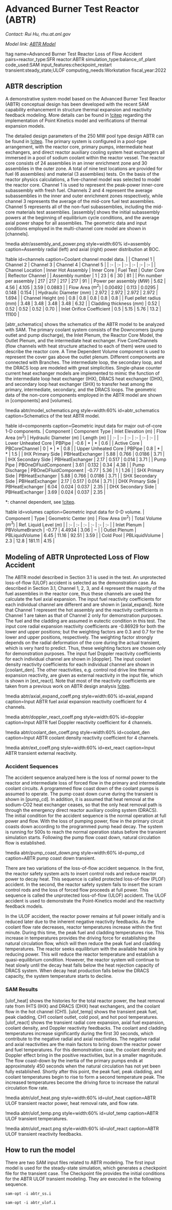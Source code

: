 # Advanced Burner Test Reactor (ABTR)

*Contact: Rui Hu, rhu.at.anl.gov*

*Model link: [ABTR Model](https://github.com/idaholab/virtual_test_bed/tree/devel/sfr/abtr)*

!tag name=Advanced Burner Test Reactor Loss of Flow Accident pairs=reactor_type:SFR
                       reactor:ABTR
                       simulation_type:balance_of_plant
                       code_used:SAM
                       input_features:checkpoint_restart
                       transient:steady_state;ULOF
                       computing_needs:Workstation
                       fiscal_year:2022

## ABTR description

A demonstrative system model based on the Advanced Burner Test Reactor (ABTR) conceptual design has been developed with the recent SAM capability enhancement in structure thermal expansion and reactivity feedback modeling. More details can be found in [!citep](Hu2019) regarding the implementation of Point Kinetics model and verifications of thermal expansion models.

The detailed design parameters of the 250 MW pool type design ABTR can be found in [!citep](Chang2008). The primary system is configured in a pool-type arrangement, with the reactor core, primary pumps, intermediate heat exchangers, and direct reactor auxiliary cooling system heat exchangers all immersed in a pool of sodium coolant within the reactor vessel. The reactor core consists of 24 assemblies in an inner enrichment zone and 30 assemblies in the outer zone. A total of nine test locations are provided for fuel (6 assemblies) and material (3 assemblies) tests. On the basis of the reactor physics calculations, a five-channel model was selected to model the reactor core. Channel 1 is used to represent the peak-power inner-core subassembly with fresh fuel. Channels 2 and 4 represent the average subassemblies in the inner and outer enrichment zones respectively, while channel 3 represents the average of the mid-core fuel test assemblies.  Channel 5 represents all of the non-fuel subassemblies, including the mid-core materials test assemblies. [assembly] shows the initial subassembly powers at the beginning of equilibrium cycle conditions, and the average axial power shape for all assemblies. The geometric data and input conditions employed in the multi-channel core model are shown in [channels].

!media abtr/assembly_and_power.png
       style=width:60%
       id=assembly
       caption=Assembly radial (left) and axial (right) power distribution at BOC.

!table id=channels caption=Coolant channel model data.
|   | Channel 1  | Channel 2  | Channel 3  | Channel 4  | Channel 5  |
| :- | :- | :- | :- | :- | :- |
| Channel Location | Inner Hot Assembly | Inner Core | Fuel Test | Outer Core | Reflector Channel |
| Assembly number | 1 | 23 | 6 | 30 | 81 |
| Pin number per assembly | 217 | 217 | 217 | 217 | 91 |
| Power per assembly ($MW$) | 5.62 | 4.56 | 4.105 | 3.59 | 0.0883 |
| Flow Area ($m^2$) | 0.00492 | 0.113 | 0.0295 | 0.148 | 0.154 |
| Hydraulic Diameter ($mm$) | 2.972 | 2.972 | 2.972 | 2.972 | 1.694 |
| Channel Height ($m$) | 0.8 | 0.8 | 0.8 | 0.8 | 0.8 |
| Fuel pellet radius ($mm$) | 3.48 | 3.48 | 3.48 | 3.48 | 6.32 |
| Cladding thickness ($mm$) | 0.52 | 0.52 | 0.52 | 0.52 | 0.70 |
| Inlet Orifice Coefficient | 0.5 | 5.15 | 5.76 | 13.2 | 11100 |

[abtr_schematics] shows the schematics of the ABTR model to be analyzed with SAM. The primary coolant system consists of the Downcomers (pump outlet and pump discharge), the Inlet Plenum, the Reactor Core Model, the Outlet Plenum, and the intermediate heat exchanger. Five CoreChannels (flow channels with heat structure attached to each of them) were used to describe the reactor core. A Time Dependent Volume component is used to represent the cover gas above the outlet plenum. Different components are connected with Branches. The intermediate loop, the secondary loop, and the DRACS loop are modeled with great simplicities. Single-phase counter current heat exchanger models are implemented to mimic the function of the intermediate loop heat exchanger (IHX), DRACS heat exchanger (DHX), and secondary loop heat exchanger (SHX) to transfer heat among the primary, intermediate, secondary, and the DRACS loops. The geometric data of the non-core components employed in the ABTR model are shown in [components] and [volumes].

!media abtr/model_schematics.png
       style=width:60%
       id=abtr_schematics
       caption=Schematics of the test ABTR model.

!table id=components caption=Geometric input data for major out-of-core 1-D components.
| Component | Component Type  | Inlet Elevation ($m$)  | Flow Area ($m^2$)  | Hydraulic Diameter ($m$)  | Length ($m$)  |
| :- | :- | :- | :- | :- | :- |
| Lower Unheated Core | PBPipe | -0.6 | $*$ | $*$ | 0.6 |
| Active Core | PBCoreChannel | 0 | $*$ | $*$ | 0.8 |
| Upper Unheated Core | PBPipe | 0.8 | $*$ | $*$ | 1.5 |
| IHX Primary Side | PBHeatExchanger | 5.88 | 0.766 | 0.0186 | 3.71 |
| IHX Secondary Side | PBHeatExchanger | 2.17 | 0.517 | 0.014 | 3.71 |
| Pump Pipe | PBOneDFluidComponent | 3.61 | 0.132 | 0.34 | 4.38 |
| Pump Discharge | PBOneDFluidComponent | -0.77 | 5.36 | 1 | 1.26 |
| SHX Primary Side | PBHeatExchanger | 5.88 | 0.766 | 0.0186 | 3.71 |
| SHX Secondary Side | PBHeatExchanger | 2.17 | 0.517 | 0.014 | 3.71 |
| DHX Primary Side | PBHeatExchanger | 6.04 | 0.024 | 0.037 | 2.35 |
| DHX Secondary Side | PBHeatExchanger | 3.69 | 0.024 | 0.037 | 2.35 |

$*$: channel dependent, see [!citep](Chang2008).


!table id=volumes caption=Geometric input data for 0-D volume.
| Component | Type  | Geometric Center ($m$)  | Flow Area ($m^2$)  | Total Volume ($m^3$)  | Ref. Liquid Level ($m$)  |
| :- | :- | :- | :- | :- | :- |
| Inlet Plenum | PBVolumeBranch | -0.77 | 4.4934 | 3.06 |  $-$ |
| Outlet Plenum | PBLiquidVolume | 6.45 | 11.16 | 92.51 | 3.59 |
| Cold Pool | PBLiquidVolume | 2.3 | 12.8 | 181.11 | 4.15 |

## Modeling of ABTR Unprotected Loss of Flow Accident

The ABTR model described in Section 3.1 is used in the test. An unprotected loss-of-flow (ULOF) accident is selected as the demonstration case. As described in Section 3.1, Channel 1, 2, 3, and 4 represent the majority of the fuel assemblies in the reactor core, thus these channels are used the calculate the fuel axial expansion. The input fuel reactivity coefficients for each individual channel are different and are shown in [axial_expand]. Note that Channel 1 represent the hot assembly and the reactivity coefficients in Channel 1 are taken as that of Channel 2 only for demonstration purposes. The fuel and the cladding are assumed in eutectic condition in this test. The input core radial expansion reactivity coefficients are -0.86929 for both the lower and upper positions; but the weighting factors are 0.3 and 0.7 for the lower and upper positions, respectively. The weighting factor strongly depends on the radial deformation of the core during the actual transient, which is very hard to predict. Thus, these weighting factors are chosen only for demonstration purposes. The input fuel Doppler reactivity coefficients for each individual channel are shown in [doppler]. The input coolant density reactivity coefficients for each individual channel are shown in [coolant_den]. The other reactivities, e.g. control rod drive line thermal expansion reactivity, are given as external reactivity in the input file, which is shown in [ext_react]. Note that most of the reactivity coefficients are taken from a previous work on ABTR design analysis [!citep](Chang2008).

!media abtr/axial_expand_coeff.png
       style=width:60%
       id=axial_expand
       caption=Input ABTR fuel axial expansion reactivity coefficient for 4 channels.

!media abtr/doppler_react_coeff.png
       style=width:60%
       id=doppler
       caption=Input ABTR fuel Doppler reactivity coefficient for 4 channels.

!media abtr/coolant_den_coeff.png
       style=width:60%
       id=coolant_den
       caption=Input ABTR coolant density reactivity coefficient for 4 channels.

!media abtr/ext_coeff.png
       style=width:60%
       id=ext_react
       caption=Input ABTR transient external reactivity.

### Accident Sequences

The accident sequence analyzed here is the loss of normal power to the reactor and intermediate loss of forced flow in the primary and intermediate coolant circuits. A programmed flow coast down of the coolant pumps is assumed to operate. The pump coast down curve during the transient is shown in [pump_cd]. In addition, it is assumed that heat removal at the sodium-CO2 heat exchanger ceases, so that the only heat removal path is through the emergency direct reactor auxiliary cooling system (DRACS). The initial condition for the accident sequence is the normal operation at full power and flow. With the loss of pumping power, flow in the primary circuit coasts down according to the programmed pump head decay. The system is running for 500s to reach the normal operation status before the transient simulation starts. Following the pump flow coast down, natural circulation flow is established.

!media abtr/pump_coast_down.png
       style=width:60%
       id=pump_cd
       caption=ABTR pump coast down transient.

There are two variations of the loss-of-flow accident sequence. In the first, the reactor safety system acts to insert control rods and reduce reactor power to decay heat. This sequence is called protected loss-of-flow (PLOF) accident. In the second, the reactor safety system fails to insert the scram control rods and the loss of forced flow proceeds at full power. This sequence is called the unprotected loss-of-flow (ULOF) accident. The ULOF accident is used to demonstrate the Point-Kinetics model and the reactivity feedback models.

In the ULOF accident, the reactor power remains at full power initially and is reduced later due to the inherent negative reactivity feedbacks. As the coolant flow rate decreases, reactor temperatures increase within the first minute. During this time, the peak fuel and cladding temperatures rise. This increase in temperatures provides the driving force for establishing the natural circulation flow, which will then reduce the peak fuel and cladding temperatures. The reactor seeks equilibrium with the available heat sink by reducing power. This will reduce the reactor temperature and establish a quasi-equilibrium condition. However, the reactor system will continue to heat slowly until the decay heat falls below the heat rejection capacity of DRACS system. When decay heat production falls below the DRACS capacity, the system temperature starts to decline.

### SAM Results

[ulof_heat] shows the histories for the total reactor power, the heat removal rate from IHTS (IHX) and DRACS (DHX) heat exchangers, and the coolant flow in the hot channel (CH1). [ulof_temp] shows the transient peak fuel, peak cladding, CH1 coolant outlet, cold pool, and hot pool temperatures. [ulof_react] shows the transient radial core expansion, axial fuel expansion, coolant density, and Doppler reactivity feedbacks. The coolant and cladding temperatures increase significantly during the first 30 seconds, which contribute to the negative radial and axial reactivities. The negative radial and axial reactivities are the main factors to bring down the reactor power and fuel temperatures. For this demonstration case, the coolant density and Doppler effect bring in the positive reactivities, but in a smaller magnitude. The flow coast-down by the inertia of the primary pumps ends at approximately 450 seconds when the natural circulation has not yet been fully established. Shortly after this point, the peak fuel, peak cladding, and coolant temperatures begin to rise to form a second temperature peak. The increased temperatures become the driving force to increase the natural circulation flow rate.

!media abtr/ulof_heat.png
       style=width:60%
       id=ulof_heat
       caption=ABTR ULOF transient reactor power, heat removal rate, and flow rate.

!media abtr/ulof_temp.png
       style=width:60%
       id=ulof_temp
       caption=ABTR ULOF transient temperatures.

!media abtr/ulof_react.png
       style=width:60%
       id=ulof_react
       caption=ABTR ULOF transient reactivity feedbacks.

## How to run the model

There are two SAM input files related to ABTR modeling. The first input model is used for the steady-state simulation, which generates a checkpoint file for the transient case. The Checkpoint file provides the initial conditions for the ABTR ULOF transient modeling. They are executed in the following sequence.

 `sam-opt -i abtr_ss.i`

 `sam-opt -i abtr_ulof.i`
